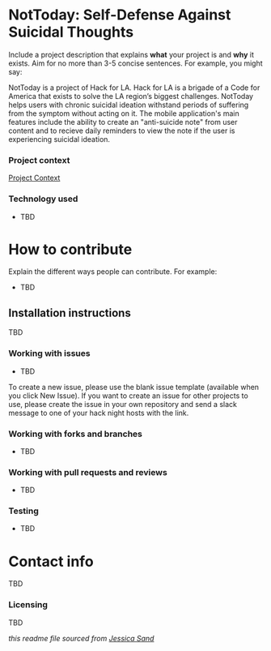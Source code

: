# NotToday: Self-Defense Against Suicidal Thoughts
Include a project description that explains **what** your project is and **why** it exists. Aim for no more than 3-5 concise sentences. For example, you might say:

NotToday is a project of Hack for LA. Hack for LA is a brigade of a Code for America that exists to solve the LA region’s biggest challenges. NotToday helps users with chronic suicidal ideation withstand periods of suffering from the symptom without acting on it. The mobile application's main features include the ability to create an "anti-suicide note" from user content and to recieve daily reminders to view the note if the user is experiencing suicidal ideation.

### Project context

[Project Context](https://github.com/hackforla/not-today/blob/master/context.md)

### Technology used

- TBD

# How to contribute

Explain the different ways people can contribute. For example:

- TBD



## Installation instructions

TBD


### Working with issues

- TBD

To create a new issue, please use the blank issue template (available when you click New Issue).  If you want to create an issue for other projects to use, please create the issue in your own repository and send a slack message to one of your hack night hosts with the link.


### Working with forks and branches

- TBD


### Working with pull requests and reviews

- TBD


### Testing

- TBD



# Contact info

TBD


### Licensing

TBD

*this readme file sourced from [Jessica Sand](http://jessicasand.com/other-stuff/just-enough-docs/)*
